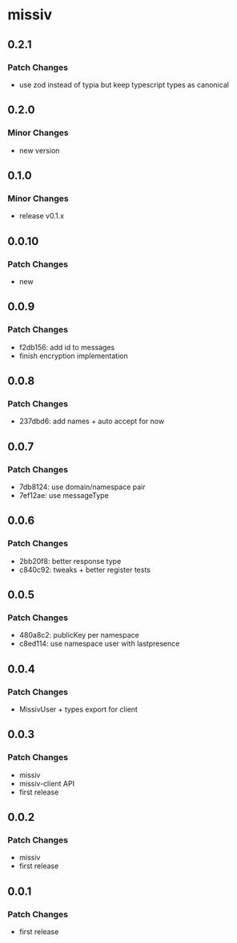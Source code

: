 # missiv

## 0.2.1

### Patch Changes

- use zod instead of typia but keep typescript types as canonical

## 0.2.0

### Minor Changes

- new version

## 0.1.0

### Minor Changes

- release v0.1.x

## 0.0.10

### Patch Changes

- new

## 0.0.9

### Patch Changes

- f2db156: add id to messages
- finish encryption implementation

## 0.0.8

### Patch Changes

- 237dbd6: add names + auto accept for now

## 0.0.7

### Patch Changes

- 7db8124: use domain/namespace pair
- 7ef12ae: use messageType

## 0.0.6

### Patch Changes

- 2bb20f8: better response type
- c840c92: tweaks + better register tests

## 0.0.5

### Patch Changes

- 480a8c2: publicKey per namespace
- c8ed114: use namespace user with lastpresence

## 0.0.4

### Patch Changes

- MissivUser + types export for client

## 0.0.3

### Patch Changes

- missiv
- missiv-client API
- first release

## 0.0.2

### Patch Changes

- missiv
- first release

## 0.0.1

### Patch Changes

- first release
